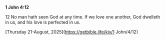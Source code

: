 **1 John 4:12**

12 No man hath seen God at any time. If we love one another, God dwelleth in us, and his love is perfected in us.

[Thursday 21-August, 2025](https://getbible.life/kjv/1 John/4/12)
